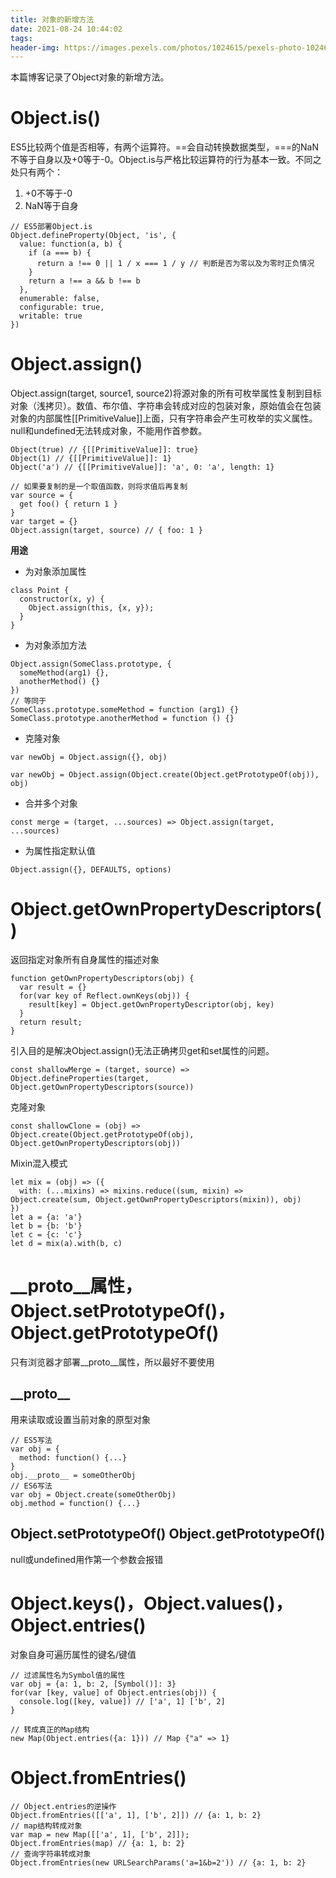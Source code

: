 ```yaml
---
title: 对象的新增方法
date: 2021-08-24 10:44:02
tags:
header-img: https://images.pexels.com/photos/1024615/pexels-photo-1024615.jpeg?auto=compress&cs=tinysrgb&dpr=2&w=500
---
```

本篇博客记录了Object对象的新增方法。
# Object.is()
ES5比较两个值是否相等，有两个运算符。==会自动转换数据类型，===的NaN不等于自身以及+0等于-0。Object.is与严格比较运算符的行为基本一致。不同之处只有两个：
1. +0不等于-0
2. NaN等于自身

```
// ES5部署Object.is
Object.defineProperty(Object, 'is', {
  value: function(a, b) {
    if (a === b) {
      return a !== 0 || 1 / x === 1 / y // 判断是否为零以及为零时正负情况
    }
    return a !== a && b !== b
  },
  enumerable: false,
  configurable: true,
  writable: true
})
```

# Object.assign()
Object.assign(target, source1, source2)将源对象的所有可枚举属性复制到目标对象（浅拷贝）。数值、布尔值、字符串会转成对应的包装对象，原始值会在包装对象的内部属性[[PrimitiveValue]]上面，只有字符串会产生可枚举的实义属性。null和undefined无法转成对象，不能用作首参数。
```
Object(true) // {[[PrimitiveValue]]: true}
Object(1) // {[[PrimitiveValue]]: 1}
Object('a') // {[[PrimitiveValue]]: 'a', 0: 'a', length: 1}
```
```
// 如果要复制的是一个取值函数，则将求值后再复制
var source = {
  get foo() { return 1 }
}
var target = {}
Object.assign(target, source) // { foo: 1 }
```
**用途**
- 为对象添加属性
```
class Point {
  constructor(x, y) {
    Object.assign(this, {x, y});
  }
}
```
- 为对象添加方法
```
Object.assign(SomeClass.prototype, {
  someMethod(arg1) {},
  anotherMethod() {}
})
// 等同于
SomeClass.prototype.someMethod = function (arg1) {}
SomeClass.prototype.anotherMethod = function () {}
```
- 克隆对象
```
var newObj = Object.assign({}, obj)

var newObj = Object.assign(Object.create(Object.getPrototypeOf(obj)), obj)
```
- 合并多个对象
```
const merge = (target, ...sources) => Object.assign(target, ...sources)
```
- 为属性指定默认值
```
Object.assign({}, DEFAULTS, options)
```

# Object.getOwnPropertyDescriptors()
返回指定对象所有自身属性的描述对象
```
function getOwnPropertyDescriptors(obj) {
  var result = {}
  for(var key of Reflect.ownKeys(obj)) {
    result[key] = Object.getOwnPropertyDescriptor(obj, key)
  }
  return result;
}
```
引入目的是解决Object.assign()无法正确拷贝get和set属性的问题。
```
const shallowMerge = (target, source) => Object.defineProperties(target, Object.getOwnPropertyDescriptors(source))
```
克隆对象
```
const shallowClone = (obj) => Object.create(Object.getPrototypeOf(obj), Object.getOwnPropertyDescriptors(obj))
```
Mixin混入模式
```
let mix = (obj) => ({
  with: (...mixins) => mixins.reduce((sum, mixin) => Object.create(sum, Object.getOwnPropertyDescriptors(mixin)), obj)
})
let a = {a: 'a'}
let b = {b: 'b'}
let c = {c: 'c'}
let d = mix(a).with(b, c)
```

# __proto__属性，Object.setPrototypeOf()，Object.getPrototypeOf()
只有浏览器才部署\_\_proto\_\_属性，所以最好不要使用
## \_\_proto\_\_
用来读取或设置当前对象的原型对象
```
// ES5写法
var obj = {
  method: function() {...}
}
obj.__proto__ = someOtherObj
// ES6写法
var obj = Object.create(someOtherObj)
obj.method = function() {...}
```
## Object.setPrototypeOf() Object.getPrototypeOf()
null或undefined用作第一个参数会报错
# Object.keys()，Object.values()，Object.entries()
对象自身可遍历属性的键名/键值
```
// 过滤属性名为Symbol值的属性
var obj = {a: 1, b: 2, [Symbol()]: 3}
for(var [key, value] of Object.entries(obj)) {
  console.log([key, value]) // ['a', 1] ['b', 2]
}
```
```
// 转成真正的Map结构
new Map(Object.entries({a: 1})) // Map {"a" => 1}
```

# Object.fromEntries()
```
// Object.entries的逆操作
Object.fromEntries([['a', 1], ['b', 2]]) // {a: 1, b: 2}
// map结构转成对象
var map = new Map([['a', 1], ['b', 2]]);
Object.fromEntries(map) // {a: 1, b: 2}
// 查询字符串转成对象
Object.fromEntries(new URLSearchParams('a=1&b=2')) // {a: 1, b: 2}

```